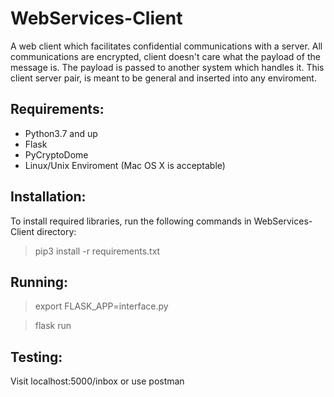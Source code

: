 
# WebServices-Client

A web client which facilitates confidential communications with a server.
All communications are encrypted, client doesn't care what the payload of the message is.
The payload is passed to another system which handles it. This client server pair, is meant
to be general and inserted into any enviroment.

## Requirements:

 - Python3.7 and up
 - Flask
 - PyCryptoDome
 - Linux/Unix Enviroment (Mac OS X is acceptable)

## Installation:

To install required libraries, run the following commands in WebServices-Client directory:
    

> pip3 install -r requirements.txt

## Running:
> export FLASK_APP=interface.py

> flask run


## Testing:
 Visit localhost:5000/inbox or use postman

